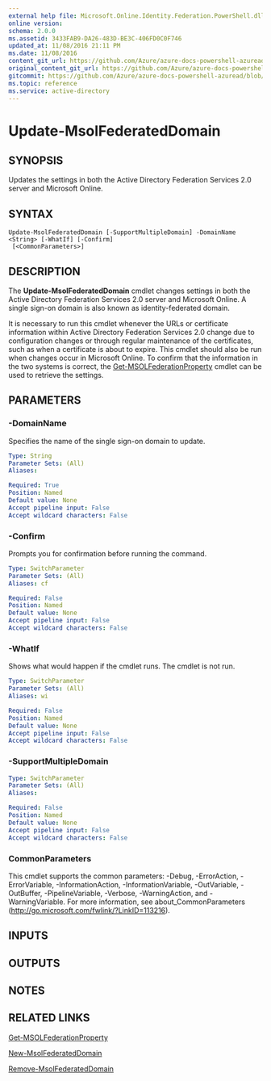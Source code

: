 ```yaml
---
external help file: Microsoft.Online.Identity.Federation.PowerShell.dll-Help.xml
online version:
schema: 2.0.0
ms.assetid: 3433FAB9-DA26-483D-BE3C-406FD0C0F746
updated_at: 11/08/2016 21:11 PM
ms.date: 11/08/2016
content_git_url: https://github.com/Azure/azure-docs-powershell-azuread/blob/VinceSmith-patch-7/Azure%20AD%20Cmdlets/MSOnline/v1/Update-MsolFederatedDomain.md
original_content_git_url: https://github.com/Azure/azure-docs-powershell-azuread/blob/VinceSmith-patch-7/Azure%20AD%20Cmdlets/MSOnline/v1/Update-MsolFederatedDomain.md
gitcommit: https://github.com/Azure/azure-docs-powershell-azuread/blob/2c57f1e6f7b36ad296f1b569969f9c974ec0e0c3
ms.topic: reference
ms.service: active-directory
---
```


# Update-MsolFederatedDomain

## SYNOPSIS
Updates the settings in both the Active Directory Federation Services 2.0 server and Microsoft Online.

## SYNTAX

```
Update-MsolFederatedDomain [-SupportMultipleDomain] -DomainName <String> [-WhatIf] [-Confirm]
 [<CommonParameters>]
```

## DESCRIPTION
The **Update-MsolFederatedDomain** cmdlet changes settings in both the Active Directory Federation Services 2.0 server and Microsoft Online.
A single sign-on domain is also known as identity-federated domain.

It is necessary to run this cmdlet whenever the URLs or certificate information within Active Directory Federation Services 2.0 change due to configuration changes or through regular maintenance of the certificates, such as when a certificate is about to expire.
This cmdlet should also be run when changes occur in Microsoft Online.
To confirm that the information in the two systems is correct, the [Get-MSOLFederationProperty](./Get-MSOLFederationProperty.md) cmdlet can be used to retrieve the settings.

## PARAMETERS

### -DomainName
Specifies the name of the single sign-on domain to update.

```yaml
Type: String
Parameter Sets: (All)
Aliases:

Required: True
Position: Named
Default value: None
Accept pipeline input: False
Accept wildcard characters: False
```

### -Confirm
Prompts you for confirmation before running the command.

```yaml
Type: SwitchParameter
Parameter Sets: (All)
Aliases: cf

Required: False
Position: Named
Default value: None
Accept pipeline input: False
Accept wildcard characters: False
```

### -WhatIf
Shows what would happen if the cmdlet runs.
The cmdlet is not run.

```yaml
Type: SwitchParameter
Parameter Sets: (All)
Aliases: wi

Required: False
Position: Named
Default value: None
Accept pipeline input: False
Accept wildcard characters: False
```

### -SupportMultipleDomain


```yaml
Type: SwitchParameter
Parameter Sets: (All)
Aliases:

Required: False
Position: Named
Default value: None
Accept pipeline input: False
Accept wildcard characters: False
```

### CommonParameters
This cmdlet supports the common parameters: -Debug, -ErrorAction, -ErrorVariable, -InformationAction, -InformationVariable, -OutVariable, -OutBuffer, -PipelineVariable, -Verbose, -WarningAction, and -WarningVariable. For more information, see about_CommonParameters (http://go.microsoft.com/fwlink/?LinkID=113216).

## INPUTS

## OUTPUTS

## NOTES

## RELATED LINKS
[Get-MSOLFederationProperty](./Get-MSOLFederationProperty.md)

[New-MsolFederatedDomain](./New-MsolFederatedDomain.md)

[Remove-MsolFederatedDomain](./Remove-MsolFederatedDomain.md)
